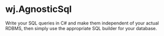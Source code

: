 # wj.AgnosticSql
Write your SQL queries in C# and make them independent of your actual RDBMS, then simply use the appropriate SQL builder for your database.
